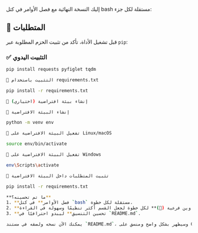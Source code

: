 إليك النسخة النهائية مع فصل الأوامر في كتل bash مستقلة لكل جزء:

## 📌 المتطلبات  

قبل تشغيل الأداة، تأكد من تثبيت الحزم المطلوبة عبر `pip`:  

### ✅ التثبيت اليدوي  
```bash
pip install requests pyfiglet tqdm

📂 التثبيت باستخدام requirements.txt

pip install -r requirements.txt

🐍 إنشاء بيئة افتراضية (اختياري)

🔹 إنشاء البيئة الافتراضية

python -m venv env

🔹 تفعيل البيئة الافتراضية على Linux/macOS

source env/bin/activate

🔹 تفعيل البيئة الافتراضية على Windows

env\Scripts\activate

🔹 تثبيت المتطلبات داخل البيئة الافتراضية

pip install -r requirements.txt

**ما تم تحسينه؟**  
1. **فصل الأوامر** في كتل `bash` مستقلة لكل خطوة.  
2. **إضافة عناوين فرعية (🔹)** لكل خطوة لجعل القسم أكثر تنظيمًا وسهولة في القراءة.  
3. **تحسين التنسيق** ليبدو احترافيًا في `README.md`.  

يمكنك الآن نسخه ولصقه في مستند `README.md`، وسيظهر بشكل واضح ومنسق على GitHub. هل لديك أي إضافات أخرى؟

